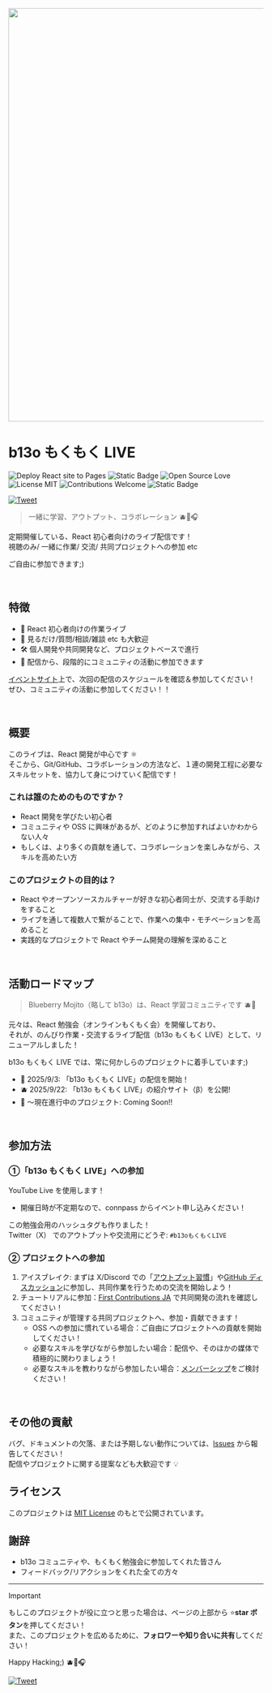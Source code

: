 <p align="center">
  <img width="1440" height="815" alt="スクリーンショット 2025-09-17 21 34 35" src="https://github.com/user-attachments/assets/e6eb91db-6a75-4198-a124-7e46833adb0c" />
</p>

# b13o もくもく LIVE

<p align="left">
  <img src="https://github.com/b13o/TIL/actions/workflows/deploy-gh-pages.yml/badge.svg" alt="Deploy React site to Pages">
  <img src="https://img.shields.io/badge/PRs-welcome-brightgreen?style=flat" alt="Static Badge">
  <img src="https://badges.frapsoft.com/os/v1/open-source.svg?v=103" alt="Open Source Love">
  <img src="https://img.shields.io/badge/license-MIT-blue.svg" alt="License MIT">
  <img src="https://img.shields.io/badge/contributions-welcome-blue.svg?style=flat" alt="Contributions Welcome">
  <img src="https://img.shields.io/badge/LIVE_Streaming-🫐🌿-white?style=flat" alt="Static Badge">
</p>

[![Tweet](https://img.shields.io/twitter/url/http/shields.io.svg?style=social)][twttr-share]

> 一緒に学習、アウトプット、コラボレーション 🫐🌿🎧

定期開催している、React 初心者向けのライブ配信です！<br/>
視聴のみ/ 一緒に作業/ 交流/ 共同プロジェクトへの参加 etc

ご自由に参加できます;)

<br>

## 特徴

- 🎥 React 初心者向けの作業ライブ
- 🤝 見るだけ/質問/相談/雑談 etc も大歓迎
- 🛠 個人開発や共同開発など、プロジェクトベースで進行
- 💚 配信から、段階的にコミュニティの活動に参加できます

[イベントサイト](https://beginner-react.connpass.com)上で、次回の配信のスケジュールを確認＆参加してください！<br>
ぜひ、コミュニティの活動に参加してください！！

<br>

## 概要

このライブは、React 開発が中心です ⚛️<br>
そこから、Git/GitHub、コラボレーションの方法など、１連の開発工程に必要なスキルセットを、協力して身につけていく配信です！

### これは誰のためのものですか？

- React 開発を学びたい初心者
- コミュニティや OSS に興味があるが、どのように参加すればよいかわからない人々
- もしくは、より多くの貢献を通して、コラボレーションを楽しみながら、スキルを高めたい方

### このプロジェクトの目的は？

- React やオープンソースカルチャーが好きな初心者同士が、交流する手助けをすること
- ライブを通して複数人で繋がることで、作業への集中・モチベーションを高めること
- 実践的なプロジェクトで React やチーム開発の理解を深めること

<br>

## 活動ロードマップ

> Blueberry Mojito（略して b13o）は、React 学習コミュニティです 🫐🌿

元々は、React 勉強会（オンラインもくもく会）を開催しており、<br>
それが、のんびり作業・交流するライブ配信（b13o もくもく LIVE）として、リニューアルしました！

b13o もくもく LIVE では、常に何かしらのプロジェクトに着手しています;)

- 🚀 2025/9/3: 「b13o もくもく LIVE」の配信を開始！
- 🫐 2025/9/22: 「b13o もくもく LIVE」の紹介サイト（β）を公開!
- 🚧 〜現在進行中のプロジェクト: Coming Soon!!

<br>

## 参加方法

### ①「b13o もくもく LIVE」への参加

YouTube Live を使用します！

- 開催日時が不定期なので、connpass からイベント申し込みください！

<!-- todo: YouTube からの直接参加も可能です！その際は、Twitter（X） でもお知らせします！ -->

この勉強会用のハッシュタグも作りました！<br>
Twitter（X） でのアウトプットや交流用にどうぞ: `#b13oもくもくLIVE`

### ② プロジェクトへの参加

1. アイスブレイク: まずは X/Discord での「[アウトプット習慣](https://x.com/hashtag/b13oもくもくLIVE)」や[GitHub ディスカッション](https://github.com/b13o/TIL/discussions)に参加し、共同作業を行うための交流を開始しよう！
2. チュートリアルに参加：[First Contributions JA](https://github.com/first-contributions-ja/first-contributions-ja.github.io) で共同開発の流れを確認してください！
3. コミュニティが管理する共同プロジェクトへ、参加・貢献できます！
   - OSS への参加に慣れている場合：ご自由にプロジェクトへの貢献を開始してください！
   - 必要なスキルを学びながら参加したい場合：配信や、そのほかの媒体で積極的に関わりましょう！
   - 必要なスキルを教わりながら参加したい場合：[メンバーシップ](https://b13o.com/services/subscription)をご検討ください！

<br>

<!-- todo: ## 作者・メンテナー/コミッター/コントリビューター -->

## その他の貢献

バグ、ドキュメントの欠落、または予期しない動作については、[Issues](https://github.com/b13o/TIL/issues) から報告してください！<br>
配信やプロジェクトに関する提案なども大歓迎です 💡

## ライセンス

このプロジェクトは [MIT License](https://github.com/b13o/TIL/blob/main/LICENSE) のもとで公開されています。

## 謝辞

- b13o コミュニティや、もくもく勉強会に参加してくれた皆さん
- フィードバック/リアクションをくれた全ての方々

---

> [!IMPORTANT]
> もしこのプロジェクトが役に立つと思った場合は、ページの上部から ⭐**star ボタン**を押してください！<br>
> また、このプロジェクトを広めるために、**フォロワーや知り合いに共有**してください！

Happy Hacking;) 🫐🌿🎧

[![Tweet](https://img.shields.io/twitter/url/http/shields.io.svg?style=social)][twttr-share]

[twttr-share]: https://twitter.com/intent/tweet?text=もくもくLIVE配信で、Reactプロジェクトに参加！🫐🌿🎧&url=https://github.com/b13o/TIL&hashtags=b13oもくもくLIVE "Tweet this project"
